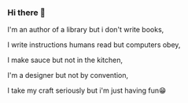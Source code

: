### Hi there 👋

I'm an author of a library but i don't write books, 

I write instructions humans read but computers obey,

I make sauce but not in the kitchen, 

I'm a designer but not by convention, 

I take my craft seriously but i'm just having fun😁

